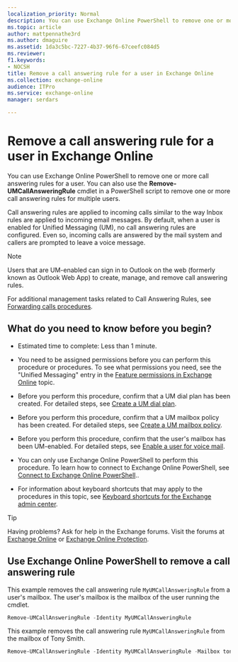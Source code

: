 ```yaml
---
localization_priority: Normal
description: You can use Exchange Online PowerShell to remove one or more call answering rules for a user. You can also use the Remove-UMCallAnsweringRule cmdlet in a PowerShell script to remove one or more call answering rules for multiple users.
ms.topic: article
author: mattpennathe3rd
ms.author: dmaguire
ms.assetid: 1da3c5bc-7227-4b37-96f6-67ceefc084d5
ms.reviewer: 
f1.keywords:
- NOCSH
title: Remove a call answering rule for a user in Exchange Online
ms.collection: exchange-online
audience: ITPro
ms.service: exchange-online
manager: serdars

---
```


# Remove a call answering rule for a user in Exchange Online

You can use Exchange Online PowerShell to remove one or more call answering rules for a user. You can also use the **Remove-UMCallAnsweringRule** cmdlet in a PowerShell script to remove one or more call answering rules for multiple users.

Call answering rules are applied to incoming calls similar to the way Inbox rules are applied to incoming email messages. By default, when a user is enabled for Unified Messaging (UM), no call answering rules are configured. Even so, incoming calls are answered by the mail system and callers are prompted to leave a voice message.

> [!NOTE]
> Users that are UM-enabled can sign in to Outlook on the web (formerly known as Outlook Web App) to create, manage, and remove call answering rules.

For additional management tasks related to Call Answering Rules, see [Forwarding calls procedures](forwarding-calls-procedures.md).

## What do you need to know before you begin?

- Estimated time to complete: Less than 1 minute.

- You need to be assigned permissions before you can perform this procedure or procedures. To see what permissions you need, see the "Unified Messaging" entry in the [Feature permissions in Exchange Online](../../permissions-exo/feature-permissions.md) topic.

- Before you perform this procedure, confirm that a UM dial plan has been created. For detailed steps, see [Create a UM dial plan](../../voice-mail-unified-messaging/connect-voice-mail-system/create-um-dial-plan.md).

- Before you perform this procedure, confirm that a UM mailbox policy has been created. For detailed steps, see [Create a UM mailbox policy](../../voice-mail-unified-messaging/set-up-voice-mail/create-um-mailbox-policy.md).

- Before you perform this procedure, confirm that the user's mailbox has been UM-enabled. For detailed steps, see [Enable a user for voice mail](../../voice-mail-unified-messaging/set-up-voice-mail/enable-a-user-for-voice-mail.md).

- You can only use Exchange Online PowerShell to perform this procedure. To learn how to connect to Exchange Online PowerShell, see [Connect to Exchange Online PowerShell](https://go.microsoft.com/fwlink/p/?linkid=396554)..

- For information about keyboard shortcuts that may apply to the procedures in this topic, see [Keyboard shortcuts for the Exchange admin center](../../accessibility/keyboard-shortcuts-in-admin-center.md).

> [!TIP]
> Having problems? Ask for help in the Exchange forums. Visit the forums at [Exchange Online](https://go.microsoft.com/fwlink/p/?linkId=267542) or [Exchange Online Protection](https://go.microsoft.com/fwlink/p/?linkId=285351).

## Use Exchange Online PowerShell to remove a call answering rule

This example removes the call answering rule `MyUMCallAnsweringRule` from a user's mailbox. The user's mailbox is the mailbox of the user running the cmdlet.

```PowerShell
Remove-UMCallAnsweringRule -Identity MyUMCallAnsweringRule
```

This example removes the call answering rule `MyUMCallAnsweringRule` from the mailbox of Tony Smith.

```PowerShell
Remove-UMCallAnsweringRule -Identity MyUMCallAnsweringRule -Mailbox tonysmith
```
